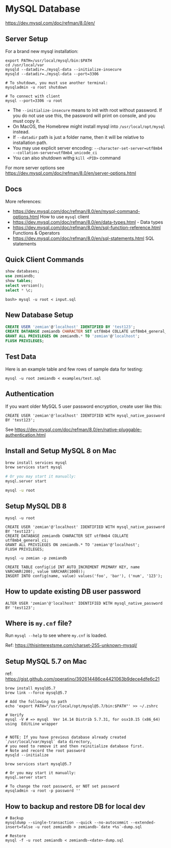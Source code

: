 # MySQL Database

https://dev.mysql.com/doc/refman/8.0/en/

## Server Setup

For a brand new mysql installation:

```
export PATH=/usr/local/mysql/bin:$PATH
cd /usr/local/var
mysqld --datadir=./mysql-data --initialize-insecure
mysqld --datadir=./mysql-data --port=3306

# To shutdown, you must use another terminal:
mysqladmin -u root shutdown

# To connect with client
mysql --port=3306 -u root
```

* The `--initialize-insecure` means to init with root without password. If you do not use use this, the password will print on console, and you must copy it.
* On MacOS, the Homebrew might install mysql into `/usr/local/opt/mysql` instead.
* If `--datadir` path is just a folder name, then it will be relative to installation path.
* You may use explicit server encoding: `--character-set-server=utf8mb4 --collation-server=utf8mb4_unicode_ci`
* You can also shutdown withg  `kill <PID>` command

For more server options see https://dev.mysql.com/doc/refman/8.0/en/server-options.html

## Docs

More references:
* https://dev.mysql.com/doc/refman/8.0/en/mysql-command-options.html How to use `mysql` client
* https://dev.mysql.com/doc/refman/8.0/en/data-types.html - Data types
* https://dev.mysql.com/doc/refman/8.0/en/sql-function-reference.html Functions & Operators
* https://dev.mysql.com/doc/refman/8.0/en/sql-statements.html SQL statements

## Quick Client Commands

```sql
show databases;
use zemiandb;
show tables;
select version();
select * \c;
```

    bash> mysql -u root < input.sql

## New Database Setup

```sql
CREATE USER 'zemian'@'localhost' IDENTIFIED BY 'test123';
CREATE DATABASE zemiandb CHARACTER SET utf8mb4 COLLATE utf8mb4_general_ci;
GRANT ALL PRIVILEGES ON zemiandb.* TO 'zemian'@'localhost';
FLUSH PRIVILEGES;
```

## Test Data

Here is an example table and few rows of sample data for testing:

    mysql -u root zemiandb < examples/test.sql

## Authentication

If you want older MySQL 5 user password encryption, create user like this:

    CREATE USER 'zemian'@'localhost' IDENTIFIED WITH mysql_native_password BY 'test123';

See https://dev.mysql.com/doc/refman/8.0/en/native-pluggable-authentication.html

## Install and Setup MySQL 8 on Mac

```bash
brew install services mysql
brew services start mysql

# Or you may start it manually:
mysql.server start

mysql -u root
```

## Setup MySQL DB 8

```
mysql -u root

CREATE USER 'zemian'@'localhost' IDENTIFIED WITH mysql_native_password BY 'test123';
CREATE DATABASE zemiandb CHARACTER SET utf8mb4 COLLATE utf8mb4_general_ci;
GRANT ALL PRIVILEGES ON zemiandb.* TO 'zemian'@'localhost';
FLUSH PRIVILEGES;

mysql -u zemian -p zemiandb

CREATE TABLE config(id INT AUTO_INCREMENT PRIMARY KEY, name VARCHAR(200), value VARCHAR(1000));
INSERT INTO config(name, value) values('foo', 'bar'), ('num', '123');
```

## How to update existing DB user password

    ALTER USER 'zemian'@'localhost' IDENTIFIED WITH mysql_native_password BY 'test123';


## Where is `my.cnf` file?

Run `mysql --help` to see where `my.cnf` is loaded.

Ref: https://thisinterestsme.com/charset-255-unknown-mysql/

## Setup MySQL 5.7 on Mac

ref: https://gist.github.com/operatino/392614486ce4421063b9dece4dfe6c21

```
brew install mysql@5.7
brew link --force mysql@5.7

# Add the following to path
echo 'export PATH="/usr/local/opt/mysql@5.7/bin:$PATH"' >> ~/.zshrc

# Verify
mysql -V # => mysql  Ver 14.14 Distrib 5.7.31, for osx10.15 (x86_64) using  EditLine wrapper


# NOTE: If you have previous database already created `/usr/local/var/mysql` data directory, 
# you need to remove it and then reinitialize database first.
# Note and record the root password
mysqld --initialize

brew services start mysql@5.7

# Or you may start it manually:
mysql.server start

# To change the root password, or NOT set password
mysqladmin -u root -p password ''
```

## How to backup and restore DB for local dev

```
# Backup
mysqldump --single-transaction --quick --no-autocommit --extended-insert=false -u root zemiandb > zemiandb-`date +%s`-dump.sql

# Restore
mysql -f -u root zemiandb < zemiandb-<date>-dump.sql
```

